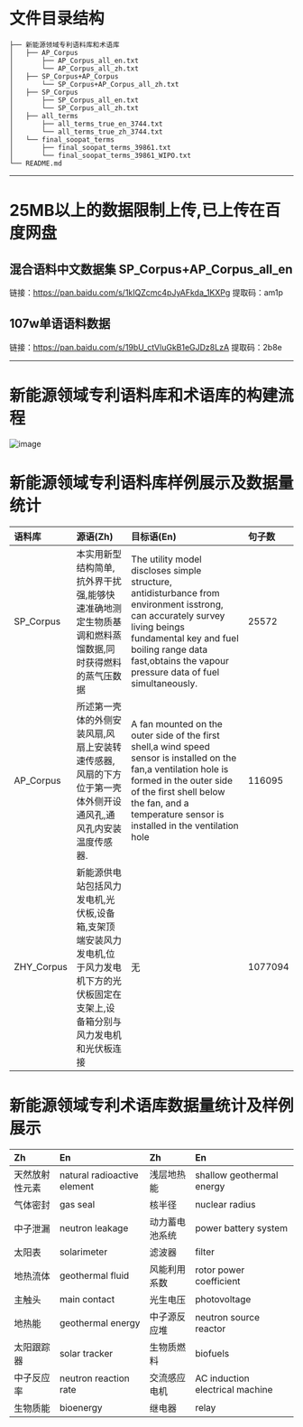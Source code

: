 
# 文件目录结构 

```
├── 新能源领域专利语料库和术语库 
│   ├── AP_Corpus 
│       ├── AP_Corpus_all_en.txt 
│       └── AP_Corpus_all_zh.txt 
│   ├── SP_Corpus+AP_Corpus 
│       └── SP_Corpus+AP_Corpus_all_zh.txt 
│   ├── SP_Corpus 
│       ├── SP_Corpus_all_en.txt 
│       └── SP_Corpus_all_zh.txt 
│   ├── all_terms 
│       ├── all_terms_true_en_3744.txt 
│       └── all_terms_true_zh_3744.txt 
│   └── final_soopat_terms 
│       ├── final_soopat_terms_39861.txt 
│       └── final_soopat_terms_39861_WIPO.txt 
└── README.md 
```

<hr/>

# 25MB以上的数据限制上传,已上传在百度网盘 

## 混合语料中文数据集 SP_Corpus+AP_Corpus_all_en 

链接：https://pan.baidu.com/s/1kIQZcmc4pJyAFkda_1KXPg 
提取码：am1p 

## 107w单语语料数据 

链接：https://pan.baidu.com/s/19bU_ctVluGkB1eGJDz8LzA 
提取码：2b8e 

<hr/>

# 新能源领域专利语料库和术语库的构建流程 

![image](https://user-images.githubusercontent.com/25188382/121811356-c360e500-cc96-11eb-9171-93561dece8e5.png)

# 新能源领域专利语料库样例展示及数据量统计

|语料库|源语(Zh)|目标语(En)|句子数|
|:---|:---|:---|:---|
|SP_Corpus|本实用新型结构简单,抗外界干扰强,能够快速准确地测定生物质基调和燃料蒸馏数据,同时获得燃料的蒸气压数据|The utility model discloses simple structure, antidisturbance from environment isstrong, can accurately survey living beings fundamental key and fuel boiling range data fast,obtains the vapour pressure data of fuel simultaneously.|25572|
|AP_Corpus|所述第一壳体的外侧安装风扇,风扇上安装转速传感器,风扇的下方位于第一壳体外侧开设通风孔,通风孔内安装温度传感器.|A fan mounted on the outer side of the first shell,a wind speed sensor is installed on the fan,a ventilation hole is formed in the outer side of the first shell below the fan, and a temperature sensor is installed in the ventilation hole|116095|
|ZHY_Corpus|新能源供电站包括风力发电机,光伏板,设备箱,支架顶端安装风力发电机,位于风力发电机下方的光伏板固定在支架上,设备箱分别与风力发电机和光伏板连接|无|1077094|



# 新能源领域专利术语库数据量统计及样例展示 

|Zh|En|Zh|En|
|:---|:---|:---|:---|
|天然放射性元素|natural radioactive element|	浅层地热能|shallow geothermal energy|	
|气体密封|gas seal| 核半径|nuclear radius|
|中子泄漏|neutron leakage|动力蓄电池系统|power battery system|
|太阳表|solarimeter|滤波器|filter|
|地热流体|geothermal fluid|风能利用系数|rotor power coefficient|
|主触头|main contact|光生电压|photovoltage|
|地热能|geothermal energy|中子源反应堆|neutron source reactor|
|太阳跟踪器|solar tracker|生物质燃料|biofuels|
|中子反应率|neutron reaction rate|交流感应电机|AC induction electrical machine|
|生物质能|bioenergy|继电器|relay|
